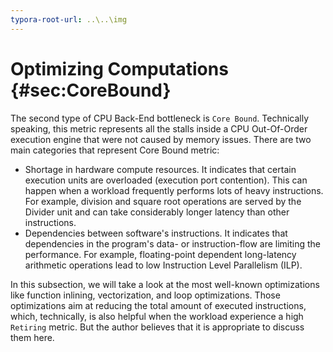 ```yaml
---
typora-root-url: ..\..\img
---
```


# Optimizing Computations {#sec:CoreBound}

The second type of CPU Back-End bottleneck is `Core Bound`. Technically speaking, this metric represents all the stalls inside a CPU Out-Of-Order execution engine that were not caused by memory issues. There are two main categories that represent Core Bound metric:

* Shortage in hardware compute resources. It indicates that certain execution units are overloaded (execution port contention). This can happen when a workload frequently performs lots of heavy instructions. For example, division and square root operations are served by the Divider unit and can take considerably longer latency than other instructions.
* Dependencies between software's instructions. It indicates that dependencies in the program's data- or instruction-flow are limiting the performance. For example, floating-point dependent long-latency arithmetic operations lead to low Instruction Level Parallelism (ILP).

In this subsection, we will take a look at the most well-known optimizations like function inlining, vectorization, and loop optimizations. Those optimizations aim at reducing the total amount of executed instructions, which, technically, is also helpful when the workload experience a high `Retiring` metric. But the author believes that it is appropriate to discuss them here.
